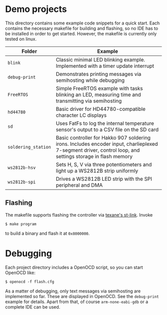 # Demo projects

This directory contains some example code snippets for a quick start. Each
contains the necessary makefile for building and flashing, so no IDE has to be
installed in order to get started. However, the makefile is currently only
tested on linux.

| Folder              | Example                                                                                                                                                    |
| ------------------- | ---------------------------------------------------------------------------------------------------------------------------------------------------------- |
| `blink`             | Classic minimal LED blinking example. Implemented with a timer update interrupt                                                                            |
| `debug-print`       | Demonstrates printing messages via semihosting while debugging                                                                                             |
| `FreeRTOS`          | Simple FreeRTOS example with tasks blinking an LED, measuring time and transmitting via semihosting                                                        |
| `hd44780`           | Basic driver for HD44780-compatible character LC displays                                                                                                  |
| `sd`                | Uses FatFs to log the internal temperature sensor's output to a CSV file on the SD card                                                                    |
| `soldering_station` | Basic controller for Hakko 907 soldering irons. Includes encoder input, charlieplexed 7-segment driver, control loop, and settings storage in flash memory |
| `ws2812b-hsv`       | Sets H, S, V via three potentiometers and light up a WS2812B strip uniformly                                                                               |
| `ws2812b-spi`       | Drives a WS2812B LED strip with the SPI peripheral and DMA                                                                                                 |

## Flashing

The makefile supports flashing the controller via
[texane's st-link](https://github.com/texane/stlink). Invoke

```
$ make program
```

to build a binary and flash it at `0x8000000`.

# Debugging

Each project directory includes a OpenOCD script, so you can start OpenOCD like:

```
$ openocd -f flash.cfg
```

As a matter of debugging, only text messages via semihosting are implemented so
far. These are displayed in OpenOCD. See the `debug-print` example for details.
Apart from that, of course `arm-none-eabi-gdb` or a complete IDE can be used.
